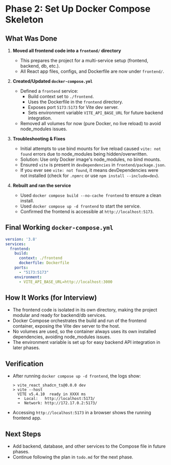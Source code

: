 # Phase 2: Set Up Docker Compose Skeleton

## What Was Done

1. **Moved all frontend code into a `frontend/` directory**
   - This prepares the project for a multi-service setup (frontend, backend, db, etc.).
   - All React app files, configs, and Dockerfile are now under `frontend/`.

2. **Created/Updated `docker-compose.yml`**
   - Defined a `frontend` service:
     - Build context set to `./frontend`.
     - Uses the Dockerfile in the `frontend` directory.
     - Exposes port `5173:5173` for Vite dev server.
     - Sets environment variable `VITE_API_BASE_URL` for future backend integration.
   - Removed all volumes for now (pure Docker, no live reload) to avoid node_modules issues.

3. **Troubleshooting & Fixes**
   - Initial attempts to use bind mounts for live reload caused `vite: not found` errors due to node_modules being hidden/overwritten.
   - Solution: Use only Docker image's node_modules, no bind mounts.
   - Ensured `vite` is present in `devDependencies` in `frontend/package.json`.
   - If you ever see `vite: not found`, it means devDependencies were not installed (check for `.npmrc` or use `npm install --include=dev`).

4. **Rebuilt and ran the service**
   - Used `docker compose build --no-cache frontend` to ensure a clean install.
   - Used `docker compose up -d frontend` to start the service.
   - Confirmed the frontend is accessible at `http://localhost:5173`.

## Final Working `docker-compose.yml`
```yaml
version: '3.8'
services:
  frontend:
    build:
      context: ./frontend
      dockerfile: Dockerfile
    ports:
      - "5173:5173"
    environment:
      - VITE_API_BASE_URL=http://localhost:3000
```

## How It Works (for Interview)
- The frontend code is isolated in its own directory, making the project modular and ready for backend/db services.
- Docker Compose orchestrates the build and run of the frontend container, exposing the Vite dev server to the host.
- No volumes are used, so the container always uses its own installed dependencies, avoiding node_modules issues.
- The environment variable is set up for easy backend API integration in later phases.

## Verification
- After running `docker compose up -d frontend`, the logs show:
  ```
  > vite_react_shadcn_ts@0.0.0 dev
  > vite --host
    VITE v5.4.10  ready in XXXX ms
    ➜  Local:   http://localhost:5173/
    ➜  Network: http://172.17.0.2:5173/
  ```
- Accessing `http://localhost:5173` in a browser shows the running frontend app.

## Next Steps
- Add backend, database, and other services to the Compose file in future phases.
- Continue following the plan in `todo.md` for the next phase. 